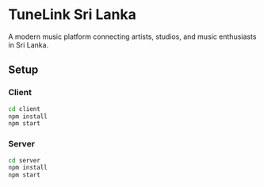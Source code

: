 # TuneLink Sri Lanka

A modern music platform connecting artists, studios, and music enthusiasts in Sri Lanka.

## Setup

### Client

```bash
cd client
npm install
npm start
```

### Server

```bash
cd server
npm install
npm start
```
